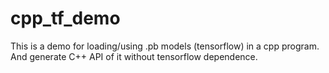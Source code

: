 # cpp_tf_demo
  This is a demo for loading/using .pb models (tensorflow) in a cpp program. And generate C++ API of it without tensorflow dependence.
